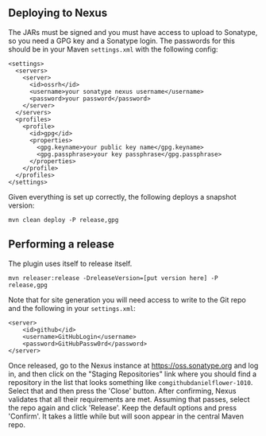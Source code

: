
Deploying to Nexus
------------------

The JARs must be signed and you must have access to upload to Sonatype, so you need a GPG key and a Sonatype login.
The passwords for this should be in your Maven `settings.xml` with the following config:

	<settings>
      <servers>
        <server>
          <id>ossrh</id>
          <username>your sonatype nexus username</username>
          <password>your password</password>
        </server>
      </servers>
      <profiles>
        <profile>
          <id>gpg</id>
          <properties>
    	    <gpg.keyname>your public key name</gpg.keyname>
            <gpg.passphrase>your key passphrase</gpg.passphrase>
          </properties>
        </profile>
      </profiles>
    </settings>

Given everything is set up correctly, the following deploys a snapshot version:

    mvn clean deploy -P release,gpg

Performing a release
--------------------

The plugin uses itself to release itself.

    mvn releaser:release -DreleaseVersion=[put version here] -P release,gpg

Note that for site generation you will need access to write to the Git repo and the following in your `settings.xml`:

    <server>
        <id>github</id>
        <username>GitHubLogin</username>
        <password>GitHubPassw0rd</password>
    </server>

Once released, go to the Nexus instance at https://oss.sonatype.org and log in, and then click on the "Staging Repositories"
link where you should find a repository in the list that looks something like `comgithubdanielflower-1010`. Select that
and then press the 'Close' button. After confirming, Nexus validates that all their requirements are met. Assuming that
passes, select the repo again and click 'Release'. Keep the default options and press 'Confirm'. It takes a little while
but will soon appear in the central Maven repo.
